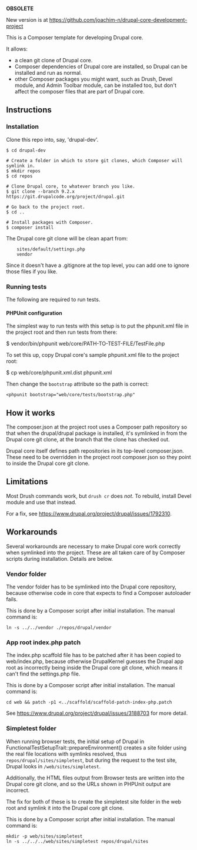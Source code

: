 **OBSOLETE**

New version is at https://github.com/joachim-n/drupal-core-development-project

This is a Composer template for developing Drupal core.

It allows:

- a clean git clone of Drupal core.
- Composer dependencies of Drupal core are installed, so Drupal can be installed
  and run as normal.
- other Composer packages you might want, such as Drush, Devel module, and Admin
  Toolbar module, can be installed too, but don't affect the composer files
  that are part of Drupal core.

## Instructions

### Installation

Clone this repo into, say, 'drupal-dev'.

```
$ cd drupal-dev

# Create a folder in which to store git clones, which Composer will symlink in.
$ mkdir repos
$ cd repos

# Clone Drupal core, to whatever branch you like.
$ git clone --branch 9.2.x https://git.drupalcode.org/project/drupal.git

# Go back to the project root.
$ cd ..

# Install packages with Composer.
$ composer install
```

The Drupal core git clone will be clean apart from:

```
	sites/default/settings.php
	vendor
```

Since it doesn't have a .gitignore at the top level, you can add one to ignore
those files if you like.

### Running tests

The following are required to run tests.

#### PHPUnit configuration

The simplest way to run tests with this setup is to put the phpunit.xml file in the project root and then run tests from there:

$ vendor/bin/phpunit web/core/PATH-TO-TEST-FILE/TestFile.php

To set this up, copy Drupal core's sample phpunit.xml file to the project root:

$ cp web/core/phpunit.xml.dist phpunit.xml

Then change the `bootstrap` attribute so the path is correct:

```
<phpunit bootstrap="web/core/tests/bootstrap.php"
```

## How it works

The composer.json at the project root uses a Composer path repository so that when the drupal/drupal package is installed, it's symlinked in from the Drupal core git clone, at the branch that the clone has checked out.

Drupal core itself defines path repositories in its top-level composer.json. These need to be overridden in the project root composer.json so they point to inside the Drupal core git clone.

## Limitations

Most Drush commands work, but `drush cr` does *not*. To rebuild, install Devel module and use that instead.

For a fix, see https://www.drupal.org/project/drupal/issues/1792310.

## Workarounds

Several workarounds are necessary to make Drupal core work correctly when symlinked into the project. These are all taken care of by Composer scripts during installation. Details are below.

### Vendor folder

The vendor folder has to be symlinked into the Drupal core repository, because otherwise code in core that expects to find a Composer autoloader fails.

This is done by a Composer script after initial installation. The manual command
is:

```
ln -s ../../vendor ./repos/drupal/vendor
```

### App root index.php patch

The index.php scaffold file has to be patched after it has been copied to web/index.php, because otherwise DrupalKernel guesses the Drupal app root as incorrectly being inside the Drupal core git clone, which means it can't find the settings.php file.

This is done by a Composer script after initial installation. The manual command
is:

```
cd web && patch -p1 <../scaffold/scaffold-patch-index-php.patch
```

See https://www.drupal.org/project/drupal/issues/3188703 for more detail.

### Simpletest folder

When running browser tests, the initial setup of Drupal in FunctionalTestSetupTrait::prepareEnvironment() creates a site folder using the real file locations with symlinks resolved, thus `repos/drupal/sites/simpletest`, but during the request to the test site, Drupal looks in `/web/sites/simpletest`.

Additionally, the HTML files output from Browser tests are written into the Drupal core git clone, and so the URLs shown in PHPUnit output are incorrect.

The fix for both of these is to create the simpletest site folder in the web root and symlink it into the Drupal core git clone.

This is done by a Composer script after initial installation. The manual command
is:

```
mkdir -p web/sites/simpletest
ln -s ../../../web/sites/simpletest repos/drupal/sites
```
